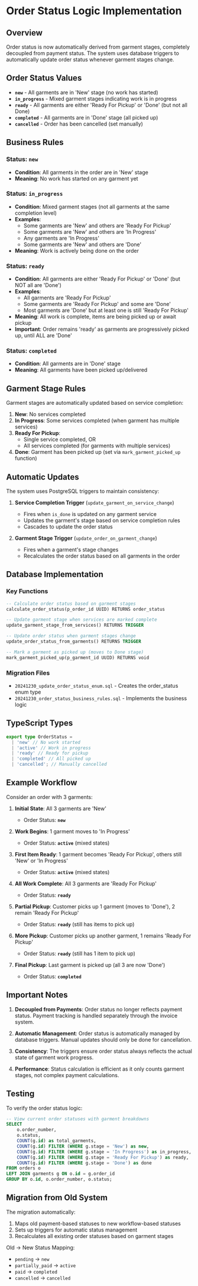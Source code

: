 # Order Status Logic Implementation

## Overview

Order status is now automatically derived from garment stages, completely decoupled from payment status. The system uses database triggers to automatically update order status whenever garment stages change.

## Order Status Values

- **`new`** - All garments are in 'New' stage (no work has started)
- **`in_progress`** - Mixed garment stages indicating work is in progress
- **`ready`** - All garments are either 'Ready For Pickup' or 'Done' (but not all Done)
- **`completed`** - All garments are in 'Done' stage (all picked up)
- **`cancelled`** - Order has been cancelled (set manually)

## Business Rules

### Status: `new`

- **Condition**: All garments in the order are in 'New' stage
- **Meaning**: No work has started on any garment yet

### Status: `in_progress`

- **Condition**: Mixed garment stages (not all garments at the same completion level)
- **Examples**:
  - Some garments are 'New' and others are 'Ready For Pickup'
  - Some garments are 'New' and others are 'In Progress'
  - Any garments are 'In Progress'
  - Some garments are 'New' and others are 'Done'
- **Meaning**: Work is actively being done on the order

### Status: `ready`

- **Condition**: All garments are either 'Ready For Pickup' or 'Done' (but NOT all are 'Done')
- **Examples**:
  - All garments are 'Ready For Pickup'
  - Some garments are 'Ready For Pickup' and some are 'Done'
  - Most garments are 'Done' but at least one is still 'Ready For Pickup'
- **Meaning**: All work is complete, items are being picked up or await pickup
- **Important**: Order remains 'ready' as garments are progressively picked up, until ALL are 'Done'

### Status: `completed`

- **Condition**: All garments are in 'Done' stage
- **Meaning**: All garments have been picked up/delivered

## Garment Stage Rules

Garment stages are automatically updated based on service completion:

1. **New**: No services completed
2. **In Progress**: Some services completed (when garment has multiple services)
3. **Ready For Pickup**:
   - Single service completed, OR
   - All services completed (for garments with multiple services)
4. **Done**: Garment has been picked up (set via `mark_garment_picked_up` function)

## Automatic Updates

The system uses PostgreSQL triggers to maintain consistency:

1. **Service Completion Trigger** (`update_garment_on_service_change`)
   - Fires when `is_done` is updated on any garment service
   - Updates the garment's stage based on service completion rules
   - Cascades to update the order status

2. **Garment Stage Trigger** (`update_order_on_garment_change`)
   - Fires when a garment's stage changes
   - Recalculates the order status based on all garments in the order

## Database Implementation

### Key Functions

```sql
-- Calculate order status based on garment stages
calculate_order_status(p_order_id UUID) RETURNS order_status

-- Update garment stage when services are marked complete
update_garment_stage_from_services() RETURNS TRIGGER

-- Update order status when garment stages change
update_order_status_from_garments() RETURNS TRIGGER

-- Mark a garment as picked up (moves to Done stage)
mark_garment_picked_up(p_garment_id UUID) RETURNS void
```

### Migration Files

- `20241230_update_order_status_enum.sql` - Creates the order_status enum type
- `20241230_order_status_business_rules.sql` - Implements the business logic

## TypeScript Types

```typescript
export type OrderStatus =
  | 'new' // No work started
  | 'active' // Work in progress
  | 'ready' // Ready for pickup
  | 'completed' // All picked up
  | 'cancelled'; // Manually cancelled
```

## Example Workflow

Consider an order with 3 garments:

1. **Initial State**: All 3 garments are 'New'
   - Order Status: **`new`**

2. **Work Begins**: 1 garment moves to 'In Progress'
   - Order Status: **`active`** (mixed states)

3. **First Item Ready**: 1 garment becomes 'Ready For Pickup', others still 'New' or 'In Progress'
   - Order Status: **`active`** (mixed states)

4. **All Work Complete**: All 3 garments are 'Ready For Pickup'
   - Order Status: **`ready`**

5. **Partial Pickup**: Customer picks up 1 garment (moves to 'Done'), 2 remain 'Ready For Pickup'
   - Order Status: **`ready`** (still has items to pick up)

6. **More Pickup**: Customer picks up another garment, 1 remains 'Ready For Pickup'
   - Order Status: **`ready`** (still has 1 item to pick up)

7. **Final Pickup**: Last garment is picked up (all 3 are now 'Done')
   - Order Status: **`completed`**

## Important Notes

1. **Decoupled from Payments**: Order status no longer reflects payment status. Payment tracking is handled separately through the invoice system.

2. **Automatic Management**: Order status is automatically managed by database triggers. Manual updates should only be done for cancellation.

3. **Consistency**: The triggers ensure order status always reflects the actual state of garment work progress.

4. **Performance**: Status calculation is efficient as it only counts garment stages, not complex payment calculations.

## Testing

To verify the order status logic:

```sql
-- View current order statuses with garment breakdowns
SELECT
    o.order_number,
    o.status,
    COUNT(g.id) as total_garments,
    COUNT(g.id) FILTER (WHERE g.stage = 'New') as new,
    COUNT(g.id) FILTER (WHERE g.stage = 'In Progress') as in_progress,
    COUNT(g.id) FILTER (WHERE g.stage = 'Ready For Pickup') as ready,
    COUNT(g.id) FILTER (WHERE g.stage = 'Done') as done
FROM orders o
LEFT JOIN garments g ON o.id = g.order_id
GROUP BY o.id, o.order_number, o.status;
```

## Migration from Old System

The migration automatically:

1. Maps old payment-based statuses to new workflow-based statuses
2. Sets up triggers for automatic status management
3. Recalculates all existing order statuses based on garment stages

Old → New Status Mapping:

- `pending` → `new`
- `partially_paid` → `active`
- `paid` → `completed`
- `cancelled` → `cancelled`
